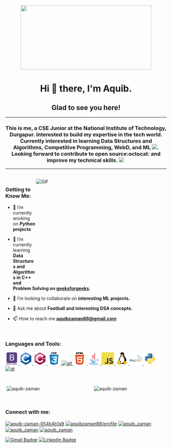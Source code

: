 <div align='center'>
  <img src="https://capsule-render.vercel.app/api?type=waving&height=200&text=Aquib%20Here!&fontAlign=75&fontAlignY=40&color=gradient" height="200" width=90%/>
  
</div>
<h1 align="center">Hi 👋 there, I'm Aquib.</h1>
<h2 align="center">Glad to see you here!</h2>
<hr>
<h3 align="center">This is me, a CSE Junior at the National Institute of Technology, Durgapur. Interested to build my expertise in the tech world. Currently interested in learning Data Structures and Algorithms, Competitive Programming, WebD, and ML <img src="https://github.com/TheDudeThatCode/TheDudeThatCode/blob/master/Assets/Developer.gif" width="30px">. Looking forward to contribute to open source:octocat: and improve my technical skills.&nbsp;<img src="https://github.com/TheDudeThatCode/TheDudeThatCode/blob/master/Assets/Designer.gif" width="36px">&nbsp</h3>
<hr>
<br>
<img align="right" alt="GIF" src="https://github.com/Gapur/Gapur/blob/master/coding.gif?raw=true" width="408" height="318" />
<h3>Getting to Know Me:</h3>

- 🔭 I’m currently working on **Python projects**

- 🌱 I’m currently learning **Data Structures and Algorithms in C++ and Problem Solving on [geeksforgeeks](https://auth.geeksforgeeks.org/user/aquibzaman88/profile).**

- 👯 I’m looking to collaborate on **interesting ML projects.**

- 💬 Ask me about **Football and interesting DSA concepts.**

- 📫 How to reach me **aquibzaman88@gmail.com**
<br>

<h3 align="left">Languages and Tools:</h3>
<p align="left"> <a href="https://getbootstrap.com" target="_blank"> <img src="https://raw.githubusercontent.com/devicons/devicon/master/icons/bootstrap/bootstrap-plain-wordmark.svg" alt="bootstrap" width="40" height="40"/> </a> <a href="https://www.cprogramming.com/" target="_blank"> <img src="https://raw.githubusercontent.com/devicons/devicon/master/icons/c/c-original.svg" alt="c" width="40" height="40"/> </a> <a href="https://www.w3schools.com/cpp/" target="_blank"> <img src="https://raw.githubusercontent.com/devicons/devicon/master/icons/cplusplus/cplusplus-original.svg" alt="cplusplus" width="40" height="40"/> </a> <a href="https://www.w3schools.com/css/" target="_blank"> <img src="https://raw.githubusercontent.com/devicons/devicon/master/icons/css3/css3-original-wordmark.svg" alt="css3" width="40" height="40"/> </a> <a href="https://git-scm.com/" target="_blank"> <img src="https://www.vectorlogo.zone/logos/git-scm/git-scm-icon.svg" alt="git" width="40" height="40"/> </a> <a href="https://www.w3.org/html/" target="_blank"> <img src="https://raw.githubusercontent.com/devicons/devicon/master/icons/html5/html5-original-wordmark.svg" alt="html5" width="40" height="40"/> </a> <a href="https://www.java.com" target="_blank"> <img src="https://raw.githubusercontent.com/devicons/devicon/master/icons/java/java-original.svg" alt="java" width="40" height="40"/> </a> <a href="https://developer.mozilla.org/en-US/docs/Web/JavaScript" target="_blank"> <img src="https://raw.githubusercontent.com/devicons/devicon/master/icons/javascript/javascript-original.svg" alt="javascript" width="40" height="40"/> </a> <a href="https://www.linux.org/" target="_blank"> <img src="https://raw.githubusercontent.com/devicons/devicon/master/icons/linux/linux-original.svg" alt="linux" width="40" height="40"/> </a> <a href="https://www.mysql.com/" target="_blank"> <img src="https://raw.githubusercontent.com/devicons/devicon/master/icons/mysql/mysql-original-wordmark.svg" alt="mysql" width="40" height="40"/> </a> <a href="https://www.python.org" target="_blank"> <img src="https://raw.githubusercontent.com/devicons/devicon/master/icons/python/python-original.svg" alt="python" width="40" height="40"/> </a> <a href="https://www.qt.io/" target="_blank"> <img src="https://upload.wikimedia.org/wikipedia/commons/0/0b/Qt_logo_2016.svg" alt="qt" width="40" height="40"/> </a> </p>
<br>

<p>
&nbsp;<img  width="50%" src="https://github-readme-stats.vercel.app/api?username=AQUIB-ZAMAN&show_icons=true&locale=en&theme=radical" alt="aquib-zaman" />
<img width="45%" align="right" src="https://github-readme-stats.vercel.app/api/top-langs?username=AQUIB-ZAMAN&show_icons=true&locale=en&layout=compact&theme=radical" alt="aquib-zaman" />
</p>


<br>
<div>
<h3 align="left">Connect with me:</h3>
<p align="left">
<a href="https://linkedin.com/in/aquib-zaman-054b4b1a9" target="blank"><img align="center" src="https://raw.githubusercontent.com/rahuldkjain/github-profile-readme-generator/master/src/images/icons/Social/linked-in-alt.svg" alt="aquib-zaman-054b4b1a9" height="30" width="40" /></a>
<a href="https://auth.geeksforgeeks.org/user/aquibzaman88/profile" target="blank"><img align="center" src="https://raw.githubusercontent.com/rahuldkjain/github-profile-readme-generator/master/src/images/icons/Social/geeks-for-geeks.svg" alt="aquibzaman88/profile" height="30" width="40" /></a>
<a href="https://www.codechef.com/users/aquib_zaman" target="blank"><img align="center" src="https://cdn.jsdelivr.net/npm/simple-icons@3.1.0/icons/codechef.svg" alt="aquib_zaman" height="30" width="40" /></a>
<a href="https://codeforces.com/profile/aquib_zaman" target="blank"><img align="center" src="https://cdn.jsdelivr.net/npm/simple-icons@3.0.1/icons/codeforces.svg" alt="aquib_zaman" height="30" width="40" /></a>
<a href="https://www.leetcode.com/aquib_zaman" target="blank"><img align="center" src="https://raw.githubusercontent.com/rahuldkjain/github-profile-readme-generator/master/src/images/icons/Social/leet-code.svg" alt="aquib_zaman" height="30" width="40" /></a>

</p>

[![Gmail Badge](https://img.shields.io/badge/-aquibzaman88@gmail.com-c14438?style=flat&logo=Gmail&logoColor=white)](mailto:aquibzaman88@gmail.com "Connect via Email")
[![Linkedin Badge](https://img.shields.io/badge/-Aquib%20Zaman-0072b1?style=flat&logo=Linkedin&logoColor=white)](https://www.linkedin.com/in/aquib-zaman-054b4b1a9 "Connect on LinkedIn")
</div>

<!--
**AQUIB-ZAMAN/AQUIB-ZAMAN** is a ✨ _special_ ✨ repository because its `README.md` (this file) appears on your GitHub profile.

Here are some ideas to get you started:

- 🔭 I’m currently working on ...
- 🌱 I’m currently learning ...
- 👯 I’m looking to collaborate on ...
- 🤔 I’m looking for help with ...
- 💬 Ask me about ...
- 📫 How to reach me: ...
- 😄 Pronouns: ...
- ⚡ Fun fact: ...
-->
